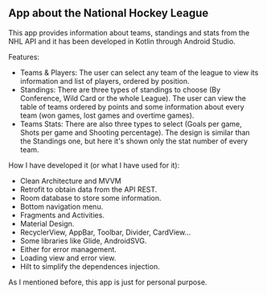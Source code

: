 ## App about the National Hockey League
This app provides information about teams, standings and stats from the NHL API and it has been developed in Kotlin through Android Studio.

Features:
- Teams & Players: The user can select any team of the league to view its information and list of players, ordered by position.
- Standings: There are three types of standings to choose (By Conference, Wild Card or the whole League). The user can view the table of teams ordered by points and some information about every team (won games, lost games and overtime games).
- Teams Stats: There are also three types to select (Goals per game, Shots per game and Shooting percentage). The design is similar than the Standings one, but here it's shown only the stat number of every team.

How I have developed it (or what I have used for it):
- Clean Architecture and MVVM
- Retrofit to obtain data from the API REST.
- Room database to store some information.
- Bottom navigation menu.
- Fragments and Activities.
- Material Design.
- RecyclerView, AppBar, Toolbar, Divider, CardView...
- Some libraries like Glide, AndroidSVG.
- Either for error management.
- Loading view and error view.
- Hilt to simplify the dependences injection.

As I mentioned before, this app is just for personal purpose. 
